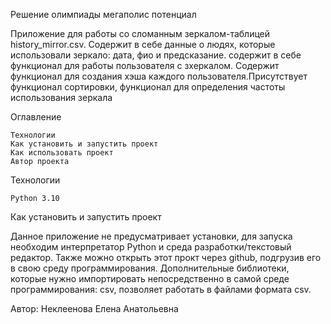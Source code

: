 Решение олимпиады мегаполис потенциал

Приложение для работы со сломанным зеркалом-таблицей history_mirror.csv. Содержит в себе данные о людях, которые использовали зеркало: дата, фио и предсказание. содержит в себе функционал для работы пользователя с зхеркалом. Содержит функционал для создания хэша каждого пользователя.Присутствует функционал сортировки, функционал для определения частоты использования зеркала

Оглавление

    Технологии
    Как установить и запустить проект
    Как использовать проект
    Автор проекта

Технологии

    Python 3.10

Как установить и запустить проект

Данное приложение не предусматривает установки, для запуска необходим интерпретатор Python и среда разработки/текстовый редактор. Также можно открыть этот прокт через github, подгрузив его в свою среду программирования.
Дополнительные библиотеки, которые нужно импортировать непосредственно в самой среде программирования: csv, позволяет работать в файлами формата csv.

    
Автор:
    Неклеенова Елена Анатольевна
